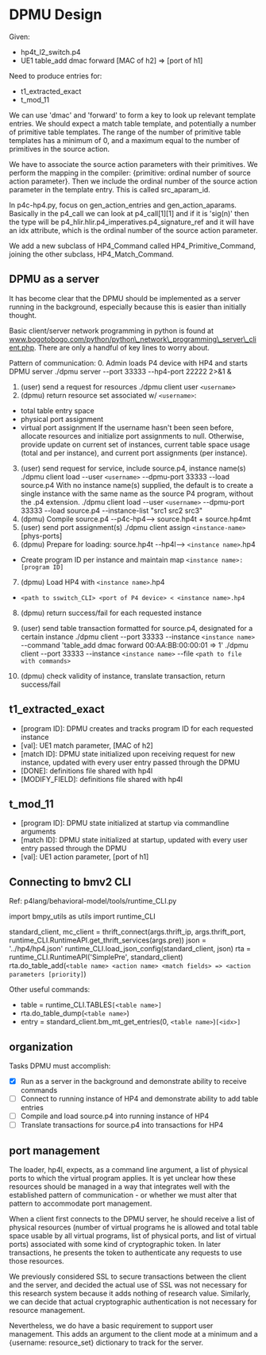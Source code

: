 # DPMU Design

Given:
- hp4t\_l2\_switch.p4
- UE1 table\_add dmac forward [MAC of h2] => [port of h1]

Need to produce entries for:
- t1\_extracted\_exact
- t\_mod\_11

We can use 'dmac' and 'forward' to form a key to look up relevant template entries.  We should expect a match table template, and potentially a number of primitive table templates.  The range of the number of primitive table templates has a minimum of 0, and a maximum equal to the number of primitives in the source action.

We have to associate the source action parameters with their primitives.  We perform the mapping in the compiler: {primitive: ordinal number of source action parameter}.  Then we include the ordinal number of the source action parameter in the template entry.  This is called src\_aparam\_id.

In p4c-hp4.py, focus on gen\_action\_entries and gen\_action\_aparams.  Basically in the p4\_call we can look at p4\_call[1][1] and if it is 'sig(n)' then the type will be p4\_hlir.hlir.p4\_imperatives.p4\_signature\_ref and it will have an idx attribute, which is the ordinal number of the source action parameter.

We add a new subclass of HP4\_Command called HP4\_Primitive\_Command, joining the other subclass, HP4\_Match\_Command.

## DPMU as a server

It has become clear that the DPMU should be implemented as a server running in the background, especially because this is easier than initially thought.

Basic client/server network programming in python is found at www.bogotobogo.com/python/python\_network\_programming\_server\_client.php.  There are only a handful of key lines to worry about.

Pattern of communication:
  0. Admin loads P4 device with HP4 and starts DPMU server
     ./dpmu server --port 33333 --hp4-port 22222 2>&1 &

  1. (user) send a request for resources
     ./dpmu client user `<username>`
  2. (dpmu) return resource set associated w/ `<username>`:
   - total table entry space
   - physical port assignment
   - virtual port assignment
     If the username hasn't been seen before, allocate resources and initialize
     port assignments to null.  Otherwise, provide update on current set of
     instances, current table space usage (total and per instance), and current
     port assignments (per instance).
     
  3. (user) send request for service, include source.p4, instance name(s)
     ./dpmu client load --user `<username>` --dpmu-port 33333 --load source.p4
     With no instance name(s) supplied, the default is to create a single instance with the same name as the source P4 program, without the .p4 extension.
     ./dpmu client load --user `<username>` --dpmu-port 33333 --load source.p4 --instance-list "src1 src2 src3"
  4. (dpmu) Compile source.p4 --p4c-hp4--> source.hp4t + source.hp4mt
  5. (user) send port assignment(s)
     ./dpmu client assign `<instance-name>` [phys-ports]
  6. (dpmu) Prepare for loading: source.hp4t --hp4l--> `<instance name>`.hp4
   - Create program ID per instance and maintain map `<instance name>: [program ID]`
  7. (dpmu) Load HP4 with `<instance name>`.hp4
   - `<path to sswitch_CLI> <port of P4 device> < <instance name>.hp4`
  8. (dpmu) return success/fail for each requested instance
  9. (user) send table transaction formatted for source.p4, designated for a certain instance
     ./dpmu client --port 33333 --instance `<instance name>` --command 'table_add dmac forward 00:AA:BB:00:00:01 => 1'
     ./dpmu client --port 33333 --instance `<instance name>` --file `<path to file with commands>`

  10. (dpmu) check validity of instance, translate transaction, return success/fail

## t1\_extracted\_exact

- [program ID]: DPMU creates and tracks program ID for each requested instance
- [val]: UE1 match parameter, [MAC of h2]
- [match ID]: DPMU state initialized upon receiving request for new instance, updated with every user entry passed through the DPMU
- [DONE]: definitions file shared with hp4l
- [MODIFY_FIELD]: definitions file shared with hp4l

## t\_mod\_11

- [program ID]: DPMU state initialized at startup via commandline arguments
- [match ID]: DPMU state initialized at startup, updated with every user entry passed through the DPMU
- [val]: UE1 action parameter, [port of h1]

## Connecting to bmv2 CLI

Ref: p4lang/behavioral-model/tools/runtime_CLI.py

import bmpy\_utils as utils
import runtime\_CLI

standard\_client, mc\_client = thrift\_connect(args.thrift\_ip, args.thrift\_port, runtime\_CLI.RuntimeAPI.get\_thrift\_services(args.pre))
json = '../hp4/hp4.json'
runtime\_CLI.load\_json\_config(standard\_client, json)
rta = runtime\_CLI.RuntimeAPI('SimplePre', standard\_client)
rta.do\_table\_add(`<table name> <action name> <match fields> => <action parameters [priority]`)

Other useful commands:
- table = runtime\_CLI.TABLES`[<table name>]`
- rta.do\_table\_dump(`<table name>`)
- entry = standard\_client.bm\_mt\_get\_entries(0, `<table name>`)`[<idx>]`

## organization

Tasks DPMU must accomplish:
-[X] Run as a server in the background and demonstrate ability to receive commands
-[ ] Connect to running instance of HP4 and demonstrate ability to add table entries
-[ ] Compile and load source.p4 into running instance of HP4
-[ ] Translate transactions for source.p4 into transactions for HP4

## port management

The loader, hp4l, expects, as a command line argument, a list of physical ports to which the virtual program applies.  It is yet unclear how these resources should be managed in a way that integrates well with the established pattern of communication - or whether we must alter that pattern to accommodate port management.

When a client first connects to the DPMU server, he should receive a list of physical resources (number of virtual programs he is allowed and total table space usable by all virtual programs, list of physical ports, and list of virtual ports) associated with some kind of cryptographic token.  In later transactions, he presents the token to authenticate any requests to use those resources.

We previously considered SSL to secure transactions between the client and the server, and decided the actual use of SSL was not necessary for this research system because it adds nothing of research value.  Similarly, we can decide that actual cryptographic authentication is not necessary for resource management.

Nevertheless, we do have a basic requirement to support user management.  This adds an argument to the client mode at a minimum and a {username: resource_set} dictionary to track for the server.
